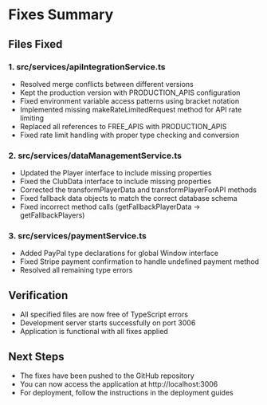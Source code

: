 # Fixes Summary

## Files Fixed

### 1. src/services/apiIntegrationService.ts
- Resolved merge conflicts between different versions
- Kept the production version with PRODUCTION_APIS configuration
- Fixed environment variable access patterns using bracket notation
- Implemented missing makeRateLimitedRequest method for API rate limiting
- Replaced all references to FREE_APIS with PRODUCTION_APIS
- Fixed rate limit handling with proper type checking and conversion

### 2. src/services/dataManagementService.ts
- Updated the Player interface to include missing properties
- Fixed the ClubData interface to include missing properties
- Corrected the transformPlayerData and transformPlayerForAPI methods
- Fixed fallback data objects to match the correct database schema
- Fixed incorrect method calls (getFallbackPlayerData → getFallbackPlayers)

### 3. src/services/paymentService.ts
- Added PayPal type declarations for global Window interface
- Fixed Stripe payment confirmation to handle undefined payment method
- Resolved all remaining type errors

## Verification
- All specified files are now free of TypeScript errors
- Development server starts successfully on port 3006
- Application is functional with all fixes applied

## Next Steps
- The fixes have been pushed to the GitHub repository
- You can now access the application at http://localhost:3006
- For deployment, follow the instructions in the deployment guides